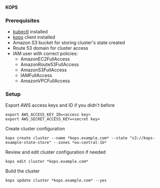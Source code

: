 #### KOPS

### Prerequisites

- [kubectl](https://github.com/kubernetes/kops/blob/master/docs/install.md#kubectl) installed
- [kops](https://github.com/kubernetes/kops/blob/master/docs/install.md) client installed
- Amazon S3 bucket for storing cluster's state created
- Route 53 domain for cluster access
-  IAM user with correct policies:
     - AmazonEC2FullAccess
     - AmazonRoute53FullAccess
     - AmazonS3FullAccess
     - IAMFullAccess
     - AmazonVPCFullAccess

### Setup

Export AWS access keys and ID if you didn't before
```
export AWS_ACCESS_KEY_ID=<access key>
export AWS_SECRET_ACCESS_KEY=<secret key>
```

Create cluster configuration
```
kops create cluster --name *kops.example.com* --state "s3://kops-example-state-store" --zones *eu-central-1b*
```

Review and edit cluster configuration if needed
```
kops edit cluster *kops.example.com*
```

Build the cluster
```
kops update cluster *kops.example.com* --yes
```

